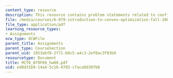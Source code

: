 ```yaml
---
content_type: resource
description: This resource contains problem statements related to confirmed mapping.
file: /media/courses/6-079-introduction-to-convex-optimization-fall-2009/ed8d31b914a45c164783cfaca8d307b8_MIT6_079F09_hw08.pdf
file_type: application/pdf
learning_resource_types:
- Assignments
ocw_type: OCWFile
parent_title: Assignments
parent_type: CourseSection
parent_uid: 1953abf8-2f71-b9c5-a4c3-2ef0ac3f03b9
resourcetype: Document
title: MIT6_079F09_hw08.pdf
uid: ed8d31b9-14a4-5c16-4783-cfaca8d307b8
---
```

